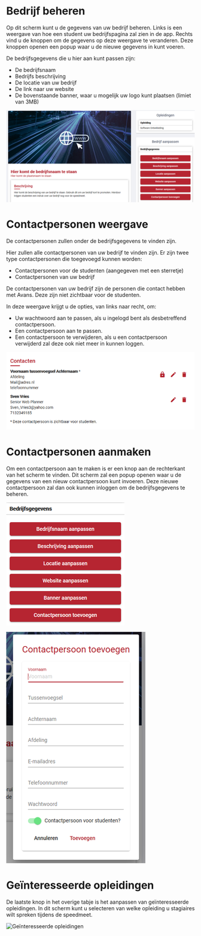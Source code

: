 # Bedrijf beheren

Op dit scherm kunt u de gegevens van uw bedrijf beheren. Links is een weergave van hoe een student uw bedrijfspagina zal zien in de app. Rechts vind u de knoppen om de gegevens op deze weergave te veranderen. Deze knoppen openen een popup waar u de nieuwe gegevens in kunt voeren.

De bedrijfsgegevens die u hier aan kunt passen zijn:

- De bedrijfsnaam
- Bedrijfs beschrijving
- De locatie van uw bedrijf
- De link naar uw website
- De bovenstaande banner, waar u mogelijk uw logo kunt plaatsen (limiet van 3MB)

![Bedrijf beheren screenshot](../media/web-bedrijf-beheren.png)

# Contactpersonen weergave

De contactpersonen zullen onder de bedrijfsgegevens te vinden zijn.

Hier zullen alle contactpersonen van uw bedrijf te vinden zijn. Er zijn twee type contactpersonen die toegevoegd kunnen worden:

- Contactpersonen voor de studenten (aangegeven met een sterretje)
- Contactpersonen van uw bedrijf

De contactpersonen van uw bedrijf zijn de personen die contact hebben met Avans. Deze zijn niet zichtbaar voor de studenten.

In deze weergave krijgt u de opties, van links naar recht, om:

- Uw wachtwoord aan te passen, als u ingelogd bent als desbetreffend contactpersoon.
- Een contactpersoon aan te passen.
- Een contactpersoon te verwijderen, als u een contactpersoon verwijderd zal deze ook niet meer in kunnen loggen.

![Contactpersonen](../media/contactpersonen.png)

# Contactpersonen aanmaken

Om een contactpersoon aan te maken is er een knop aan de rechterkant van het scherm te vinden. Dit scherm zal een popup openen waar u de gegevens van een nieuw contactpersoon kunt invoeren. Deze nieuwe contactpersoon zal dan ook kunnen inloggen om de bedrijfsgegevens te beheren.

![Contactpersoon toevoegen knop](../media/contactpersoon-toevoegen-knop.png)

![Contactpersoon toevoegen](../media/contactpersoon-toevoegen.png)

# Geïnteresseerde opleidingen

De laatste knop in het overige tabje is het aanpassen van geïnteresseerde opleidingen. In dit scherm kunt u selecteren van welke opleiding u stagiaires wilt spreken tijdens de speedmeet.

![Geïnteresseerde opleidingen](../media/geïntereseerde-opleidingen.png)
